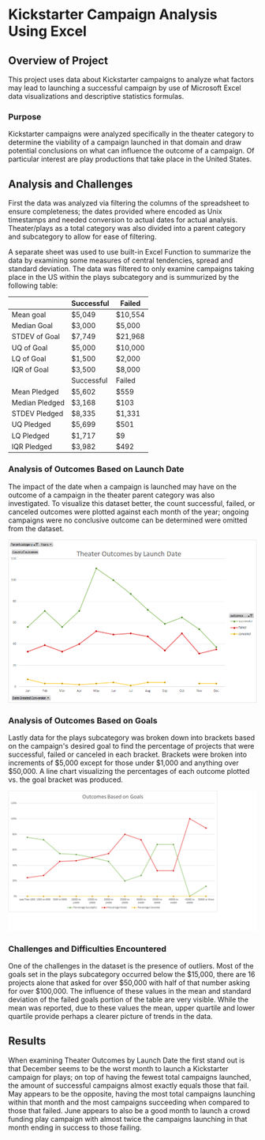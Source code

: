 # Kickstarter Campaign Analysis Using Excel

## Overview of Project

This project uses data about Kickstarter campaigns to analyze what factors may lead to launching a successful campaign by use of Microsoft Excel data visualizations and descriptive statistics formulas.

### Purpose

Kickstarter campaigns were analyzed specifically in the theater category to determine the viability of a campaign launched in that domain and draw potential conclusions on what can influence the outcome of a campaign. Of particular interest are play productions that take place in the United States.

## Analysis and Challenges

First the data was analyzed via filtering the columns of the spreadsheet to ensure completeness; the dates provided where encoded as Unix timestamps and needed conversion to actual dates for actual analysis. Theater/plays as a total category was also divided into a parent category and subcategory to allow for ease of filtering.

A separate sheet was used to use built-in Excel Function to summarize the data by examining some measures of central tendencies, spread and standard deviation. The data was filtered to only examine campaigns taking place in the US within the plays subcategory and is summurized by the following table:

| &nbsp; | Successful | Failed |
| --- | --- | --- |
| Mean goal | $5,049 | $10,554 |
| Median Goal | $3,000 | $5,000 |
| STDEV of Goal | $7,749 | $21,968 |
| UQ of Goal | $5,000 | $10,000 |
| LQ of Goal | $1,500 | $2,000 |
| IQR of Goal | $3,500 | $8,000 |
|  &nbsp; | Successful | Failed |
| Mean Pledged | $5,602 | $559 |
| Median Pledged | $3,168 | $103 |
| STDEV Pledged | $8,335 | $1,331 |
| UQ Pledged | $5,699 | $501 |
| LQ Pledged | $1,717 | $9 |
| IQR Pledged | $3,982 | $492 |

### Analysis of Outcomes Based on Launch Date

The impact of the date when a campaign is launched may have on the outcome of a campaign in the theater parent category was also investigated. To visualize this dataset better, the count successful, failed, or canceled outcomes were plotted against each month of the year; ongoing campaigns were no conclusive outcome can be determined were omitted from the dataset.

![Chart of Outcomes vs. Launch Date](/resources/Theater_Outcomes_vs_Launch.png)

### Analysis of Outcomes Based on Goals

Lastly data for the plays subcategory was broken down into brackets based on the campaign's desired goal to find the percentage of projects that were successful, failed or canceled in each bracket. Brackets were broken into increments of $5,000 except for those under $1,000 and anything over $50,000. A line chart visualizing the percentages of each outcome plotted vs. the goal bracket was produced.

![Chart of Outcomes vs. Goals](/resources/Outcomes_vs_Goals.png)

### Challenges and Difficulties Encountered

One of the challenges in the dataset is the presence of outliers. Most of the goals set in the plays subcategory occurred below the $15,000, there are 16 projects alone that asked for over $50,000 with half of that number asking for over $100,000. The influence of these values in the mean and standard deviation of the failed goals portion of the table are very visible. While the mean was reported, due to these values the mean, upper quartile and lower quartile provide perhaps a clearer picture of trends in the data.

## Results

When examining Theater Outcomes by Launch Date the first stand out is that December seems to be the worst month to launch a Kickstarter campaign for plays; on top of having the fewest total campaigns launched, the amount of successful campaigns almost exactly equals those that fail. May appears to be the opposite, having the most total campaigns launching within that month and the most campaigns succeeding when compared to those that failed. June appears to also be a good month to launch a crowd funding play campaign with almost twice the campaigns launching in that month ending in success to those failing.
